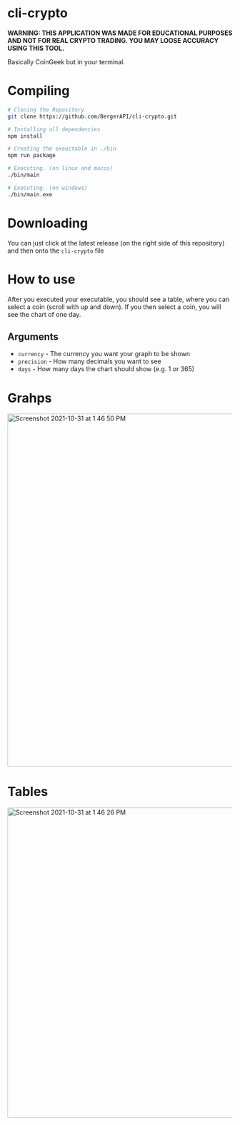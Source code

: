 # cli-crypto
**WARNING: THIS APPLICATION WAS MADE FOR EDUCATIONAL PURPOSES AND NOT FOR REAL CRYPTO TRADING. YOU MAY LOOSE ACCURACY USING THIS TOOL.**

Basically CoinGeek but in your terminal.

# Compiling
```bash
# Cloning the Repository
git clone https://github.com/BergerAPI/cli-crypto.git

# Installing all dependencies 
npm install

# Creating the exeuctable in ./bin
npm run package

# Executing. (on linux and macos)
./bin/main

# Executing. (on windows)
./bin/main.exe
```

# Downloading
You can just click at the latest release (on the right side of this repository) and then onto the `cli-crypto` file

# How to use
After you executed your executable, you should see a table, where you can select a coin (scroll with up and down). If you then select a coin, you will see the chart of one day.

## Arguments
- `currency` - The currency you want your graph to be shown
- `precision` - How many decimals you want to see
- `days` - How many days the chart should show (e.g. 1 or 365)

# Grahps
<img width="791" alt="Screenshot 2021-10-31 at 1 46 50 PM" src="https://user-images.githubusercontent.com/58854363/139583992-339554d5-90a5-4ea3-9105-386ebe9a63d1.png">

# Tables
<img width="695" alt="Screenshot 2021-10-31 at 1 46 26 PM" src="https://user-images.githubusercontent.com/58854363/139583976-d8ba41b0-cb43-4eb7-9663-351e7a784296.png">
